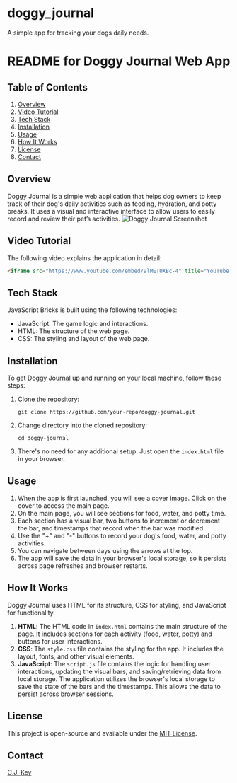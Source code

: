 # doggy_journal
A simple app for tracking your dogs daily needs.
# README for Doggy Journal Web App
## Table of Contents
1. [Overview](#overview)
2. [Video Tutorial](#video-tutorial)
3. [Tech Stack](#tech-stack)
3. [Installation](#installation)
4. [Usage](#usage)
5. [How It Works](#how-it-works)
6. [License](#license)
7. [Contact](#contact)
## Overview
Doggy Journal is a simple web application that helps dog owners to keep track of their dog's daily activities such as feeding, hydration, and potty breaks. It uses a visual and interactive interface to allow users to easily record and review their pet’s activities.
![Doggy Journal Screenshot](./screenshot.png)
## Video Tutorial
The following video explains the application in detail:
```html
<iframe src="https://www.youtube.com/embed/9lMETUXBc-4" title="YouTube video player" frameborder="0" allow="accelerometer; autoplay; clipboard-write; encrypted-media; gyroscope; picture-in-picture" allowfullscreen></iframe>
```
## Tech Stack
JavaScript Bricks is built using the following technologies:
- JavaScript: The game logic and interactions.
- HTML: The structure of the web page.
- CSS: The styling and layout of the web page.
## Installation
To get Doggy Journal up and running on your local machine, follow these steps:
1. Clone the repository:
   ```
   git clone https://github.com/your-repo/doggy-journal.git
   ```
2. Change directory into the cloned repository:
   ```
   cd doggy-journal
   ```
3. There's no need for any additional setup. Just open the `index.html` file in your browser.
## Usage
1. When the app is first launched, you will see a cover image. Click on the cover to access the main page.
2. On the main page, you will see sections for food, water, and potty time.
3. Each section has a visual bar, two buttons to increment or decrement the bar, and timestamps that record when the bar was modified.
4. Use the "+" and "-" buttons to record your dog's food, water, and potty activities.
5. You can navigate between days using the arrows at the top.
6. The app will save the data in your browser's local storage, so it persists across page refreshes and browser restarts.
## How It Works
Doggy Journal uses HTML for its structure, CSS for styling, and JavaScript for functionality.
1. **HTML**: The HTML code in `index.html` contains the main structure of the page. It includes sections for each activity (food, water, potty) and buttons for user interactions.
2. **CSS**: The `style.css` file contains the styling for the app. It includes the layout, fonts, and other visual elements.
3. **JavaScript**: The `script.js` file contains the logic for handling user interactions, updating the visual bars, and saving/retrieving data from local storage.
The application utilizes the browser's local storage to save the state of the bars and the timestamps. This allows the data to persist across browser sessions.
## License
This project is open-source and available under the [MIT License](https://opensource.org/licenses/MIT).
## Contact
[C.J. Key ](https://www.linkedin.com/in/cj-key-8a386915a/)
